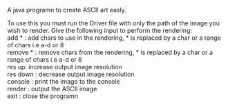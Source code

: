 A java programn to create ASCII art easly.

To use this you must run the Driver file with only the path of the image you wish to render.
Give the following input to perform the rendering: <br>
add * : add chars to use in the rendering, * is replaced by a char or a range of chars i.e a-d or 8 <br>
remove * : remove chars from the rendering, * is replaced by a char or a range of chars i.e a-d or 8 <br>
res up: increase output image resolution<br>
res down : decrease output image resolution<br>
console : print the image to the console<br>
render : output the ASCII image<br>
exit : close the programn<br>
